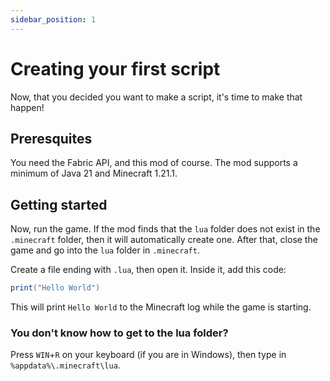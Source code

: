 ```yaml
---
sidebar_position: 1
---
```


# Creating your first script

Now, that you decided you want to make a script, it's time to make that happen!

## Preresquites
You need the Fabric API, and this mod of course.
The mod supports a minimum of Java 21 and Minecraft 1.21.1.

## Getting started

Now, run the game. If the mod finds that the `lua` folder does not exist in the `.minecraft` folder, then it will automatically create one. After that, close the game and go into the `lua` folder in `.minecraft`.

Create a file ending with `.lua`, then open it.
Inside it, add this code:
```lua
print("Hello World")
```
This will print `Hello World` to the Minecraft log while the game is starting.

### You don't know how to get to the lua folder?

Press `WIN`+`R` on your keyboard (if you are in Windows), then type in `%appdata%\.minecraft\lua`.